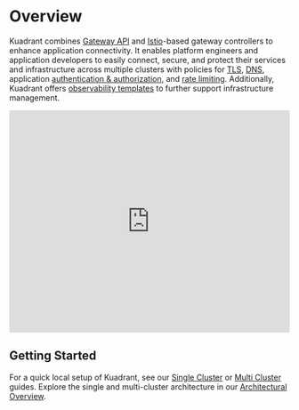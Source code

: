 # Overview

Kuadrant combines [Gateway API](https://gateway-api.sigs.k8s.io/) and [Istio](https://istio.io/latest/docs/tasks/traffic-management/ingress/gateway-api/)-based gateway controllers to enhance application connectivity. It enables platform engineers and application developers to easily connect, secure, and protect their services and infrastructure across multiple clusters with policies for [TLS](kuadrant-operator/doc/tls.md), [DNS](kuadrant-operator/doc/reference/dnspolicy.md), application [authentication & authorization](kuadrant-operator/doc/auth.md), and [rate limiting](kuadrant-operator/doc/rate-limiting.md). Additionally, Kuadrant offers [observability templates](kuadrant-operator/doc/observability/examples.md) to further support infrastructure management.

<iframe width="100%" height="400" src="https://www.youtube.com/embed/euWAMvQojP4" title="YouTube video player" frameborder="0" allow="accelerometer; autoplay; clipboard-write; encrypted-media; gyroscope; picture-in-picture; web-share" allowfullscreen></iframe>

## Getting Started

For a quick local setup of Kuadrant, see our [Single Cluster](getting-started-single-cluster.md) or [Multi Cluster](getting-started-multi-cluster.md) guides.
Explore the single and multi-cluster architecture in our [Architectural Overview](architecture/docs/design/architectural-overview-v1.md).
